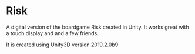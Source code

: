 # Risk
A digital version of the boardgame Risk created in Unity. It works great with a touch display and and a few friends.

It is created using Unity3D version 2019.2.0b9
